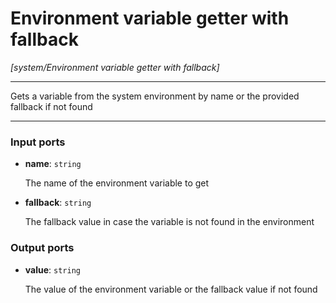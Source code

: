 # Environment variable getter with fallback

_[system/Environment variable getter with fallback]_

---

Gets a variable from the system environment by name or the provided fallback if not found  

---

### Input ports

* __name__: ` string `

    The name of the environment variable to get


* __fallback__: ` string `

    The fallback value in case the variable is not found in the environment

### Output ports

* __value__: ` string `

    The value of the environment variable or the fallback value if not found

